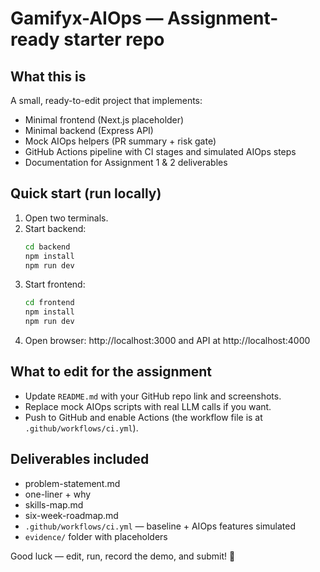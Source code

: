 # Gamifyx-AIOps — Assignment-ready starter repo

## What this is
A small, ready-to-edit project that implements:
- Minimal frontend (Next.js placeholder)
- Minimal backend (Express API)
- Mock AIOps helpers (PR summary + risk gate)
- GitHub Actions pipeline with CI stages and simulated AIOps steps
- Documentation for Assignment 1 & 2 deliverables

## Quick start (run locally)
1. Open two terminals.
2. Start backend:
   ```bash
   cd backend
   npm install
   npm run dev
   ```
3. Start frontend:
   ```bash
   cd frontend
   npm install
   npm run dev
   ```
4. Open browser: http://localhost:3000 and API at http://localhost:4000

## What to edit for the assignment
- Update `README.md` with your GitHub repo link and screenshots.
- Replace mock AIOps scripts with real LLM calls if you want.
- Push to GitHub and enable Actions (the workflow file is at `.github/workflows/ci.yml`).

## Deliverables included
- problem-statement.md
- one-liner + why
- skills-map.md
- six-week-roadmap.md
- `.github/workflows/ci.yml` — baseline + AIOps features simulated
- `evidence/` folder with placeholders

Good luck — edit, run, record the demo, and submit! 🚀
